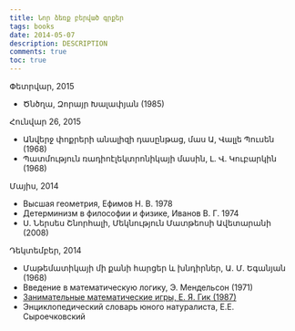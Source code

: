 ```yaml
---
title: Նոր ձեռք բերված գրքեր
tags: books
date: 2014-05-07
description: DESCRIPTION
comments: true
toc: true
---
```


Փետրվար, 2015
* Ծնծղա, Զորայր Խալափյան (1985)

Հունվար 26, 2015
 * Անվերջ փոքրերի անալիզի դասընթաց, մաս Ա, Վալլե Պուսեն (1968)
 * Պատմություն ռադիոէլեկտրոնիկայի մասին, Լ. Վ. Կուբարկին (1968)

Մայիս, 2014

* Высшая геометрия, Ефимов Н. В. 1978
* Детерминизм в философии и физике, Иванов В. Г. 1974
* Ս. Ներսես Շնորհալի, Մեկնություն Մատթեոսի Ավետարանի (2008)

Դեկտեմբեր, 2014

* Մաթեմատիկայի մի քանի հարցեր և խնդիրներ, Ա. Մ. Եգանյան (1968)
* Введение в математическую логику, Э. Мендельсон (1971)
* [Занимательные математические игры, Е. Я. Гик (1987)](http://mathemlib.ru/books/item/f00/s00/z0000020/)
* Энциклопедический словарь юного натуралиста, Е.Е. Сыроечковский
